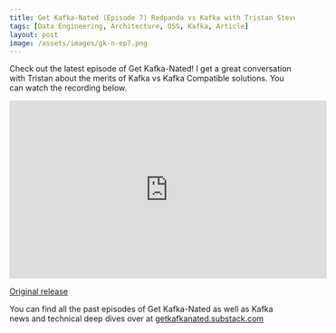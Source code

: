 ```yaml
---
title: Get Kafka-Nated (Episode 7) Redpanda vs Kafka with Tristan Stevens
tags: [Data Engineering, Architecture, OSS, Kafka, Article]
layout: post
image: /assets/images/gk-n-ep7.png
---
```


Check out the latest episode of Get Kafka-Nated! I get a great conversation with Tristan about the merits of Kafka vs Kafka Compatible solutions. You can watch the recording below.

<div class="videoWrapper"><iframe width="560" height="315" src="https://www.youtube.com/embed/gAtEmpBKtG0?si=Qg96Ca__UqE6tlGL" title="YouTube video player" frameborder="0" allow="accelerometer; autoplay; clipboard-write; encrypted-media; gyroscope; picture-in-picture; web-share" referrerpolicy="strict-origin-when-cross-origin" allowfullscreen></iframe></div>

[Original release](https://www.linkedin.com/events/getkafka-natedep7-redpandavskaf7373740658102083584/theater/)

You can find all the past episodes of Get Kafka-Nated as well as Kafka news and technical deep dives over at [getkafkanated.substack.com](https://getkafkanated.substack.com/)